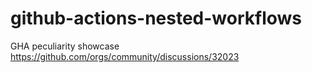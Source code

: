 # github-actions-nested-workflows
GHA peculiarity showcase
https://github.com/orgs/community/discussions/32023